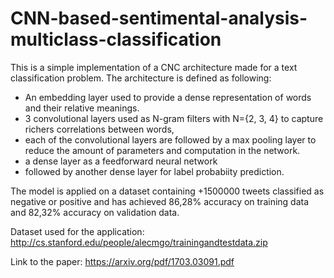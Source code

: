 # CNN-based-sentimental-analysis-multiclass-classification

This is a simple implementation of a CNC architecture made for a text classification problem.
The architecture is defined as following:
- An embedding layer used to provide a dense representation of words and their relative meanings.
- 3 convolutional layers used as N-gram filters with N={2, 3, 4} to capture richers correlations between words,
- each of the convolutional layers are followed by a max pooling layer to reduce the amount of parameters and computation in the network.
- a dense layer as a feedforward neural network
- followed by another dense layer for label probabiity prediction.

The model is applied on a dataset containing +1500000 tweets classified as negative or positive and has achieved 86,28% accuracy on training data and 82,32% accuracy on validation data.

Dataset used for the application: http://cs.stanford.edu/people/alecmgo/trainingandtestdata.zip

Link to the paper: https://arxiv.org/pdf/1703.03091.pdf
